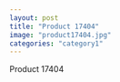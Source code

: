 ```yaml
---
layout: post
title: "Product 17404"
image: "product17404.jpg"
categories: "category1"
---
```

Product 17404
